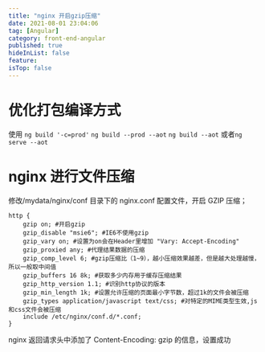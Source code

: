 ```yaml
---
title: "nginx 开启gzip压缩"
date: 2021-08-01 23:04:06
tag: [Angular]
category: front-end-angular
published: true
hideInList: false
feature:
isTop: false
---
```


# 优化打包编译方式

使用 `ng build '-c=prod'` `ng build --prod --aot` `ng build --aot` 或者`ng serve --aot`

# nginx 进行文件压缩

修改/mydata/nginx/conf 目录下的 nginx.conf 配置文件，开启 GZIP 压缩；

```
http {
    gzip on; #开启gzip
    gzip_disable "msie6"; #IE6不使用gzip
    gzip_vary on; #设置为on会在Header里增加 "Vary: Accept-Encoding"
    gzip_proxied any; #代理结果数据的压缩
    gzip_comp_level 6; #gzip压缩比（1~9），越小压缩效果越差，但是越大处理越慢，所以一般取中间值
    gzip_buffers 16 8k; #获取多少内存用于缓存压缩结果
    gzip_http_version 1.1; #识别http协议的版本
    gzip_min_length 1k; #设置允许压缩的页面最小字节数，超过1k的文件会被压缩
    gzip_types application/javascript text/css; #对特定的MIME类型生效,js和css文件会被压缩
    include /etc/nginx/conf.d/*.conf;
}
```

nginx 返回请求头中添加了 Content-Encoding: gzip 的信息，设置成功
